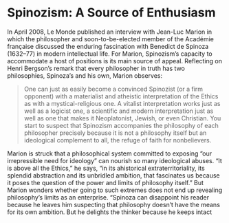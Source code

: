 # Spinozism: A Source of Enthusiasm

In April 2008, Le Monde published an interview with Jean-Luc Marion in which the philosopher and soon-to-be-elected member of the Académie française discussed the enduring fascination with Benedict de Spinoza (1632–77) in modern intellectual life. For Marion, Spinozism’s capacity to accommodate a host of positions is its main source of appeal. Reflecting on Henri Bergson’s remark that every philosopher in truth has two philosophies, Spinoza’s and his own, Marion observes:

> One can just as easily become a convinced Spinozist (or a firm opponent) with a materialist and atheistic interpretation of the Ethics as with a mystical-religious one. A vitalist interpretation works just as well as a logicist one, a scientific and modern interpretation just as well as one that makes it Neoplatonist, Jewish, or even Christian. You start to suspect that Spinozism accompanies the philosophy of each philosopher precisely because it is not a philosophy itself but an ideological complement to all, the refuge of faith for nonbelievers.

Marion is struck that a philosophical system committed to exposing “our irrepressible need for ideology” can nourish so many ideological abuses. “It is above all the Ethics,” he says, “in its ahistorical extraterritoriality, its splendid abstraction and its unbridled ambition, that fascinates us because it poses the question of the power and limits of philosophy itself.” But Marion wonders whether going to such extremes does not end up revealing philosophy’s limits as an enterprise. “Spinoza can disappoint his reader because he leaves him suspecting that philosophy doesn’t have the means for its own ambition. But he delights the thinker because he keeps intact 

